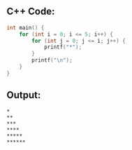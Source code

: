 ## C++ Code:
```cpp
int main() {
    for (int i = 0; i <= 5; i++) {
        for (int j = 0; j <= i; j++) {
            printf("*");
        }
        printf("\n");
    }
}
```
## Output:
```
*
**
***
****
*****
******
```
